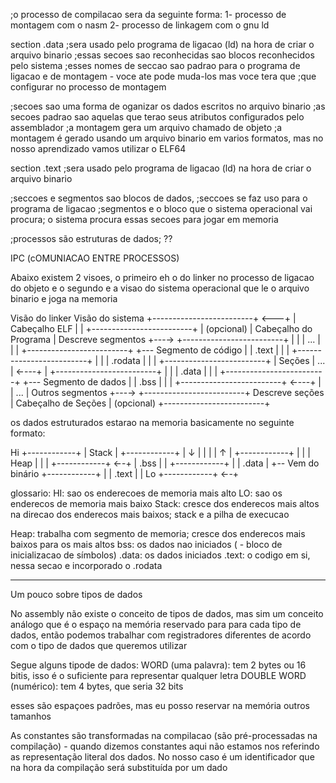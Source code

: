 ;o processo de compilacao sera da seguinte forma: 1- processo de montagem com o nasm 2- processo de linkagem com o gnu ld

section .data ;sera usado pelo programa de ligacao (ld) na hora de criar o arquivo binario
		;essas secoes sao reconhecidas sao blocos reconhecidos pelo sistema
		;esses nomes de seccao sao padrao para o programa de ligacao e de montagem - voce ate pode muda-los mas voce tera que
		;que configurar no processo de montagem
		
;secoes sao uma forma de oganizar os dados escritos no arquivo binario <durante a ligacao>
;as secoes padrao sao aquelas que terao seus atributos configurados pelo assemblador
;a montagem gera um arquivo chamado de objeto
;a montagem é gerado usando um arquivo binario em varios formatos, mas no nosso aprendizado vamos utilizar o ELF64


section .text ;sera usado pelo programa de ligacao (ld) na hora de criar o arquivo binario

;seccoes e segmentos sao blocos de dados,
;seccoes se faz uso para o programa de ligacao 
;segmentos e o bloco que o sistema operacional vai procura; o sistema procura essas secoes para jogar em memoria


;processos são estruturas de dados; ??

IPC (cOMUNIACAO ENTRE PROCESSOS)

Abaixo existem 2 visoes, o primeiro eh o do linker no processo de ligacao do objeto e o segundo e a visao do sistema operacional que le o arquivo binario e joga na memoria

Visão do linker                             Visão do sistema
                +-------------------------+ <---+ 
                |      Cabeçalho ELF      |     |
                +-------------------------+     |
     (opcional) |  Cabeçalho do Programa  | Descreve segmentos
          +---→ +-------------------------+     |
          |     |           ...           |     |
          |     +-------------------------+     +--- Segmento de código
          |     |          .text          |     |
          |     +-------------------------+     |
          |     |         .rodata         |     |
          |     +-------------------------+     |
        Seções  |           ...           | ←---+
          |     +-------------------------+     |
          |     |          .data          |     |
          |     +-------------------------+     +--- Segmento de dados
          |     |          .bss           |     |
          |     +-------------------------+ ←---+
          |     |           ...           | Outros segmentos
          +---→ +-------------------------+
Descreve seções |   Cabeçalho de Seções   | (opcional)
                +-------------------------+


os dados estruturados estarao na memoria basicamente no seguinte formato:

Hi +------------+
   |    Stack   |
   +------------+
   |      ↓     |
   |            |
   |      ↑     |
   +------------+
   |            |
   |    Heap    |
   |            |
   +------------+ ←-+
   |   .bss     |   |
   +------------+   |
   |   .data    |   +-- Vem do binário
   +------------+   |
   |   .text    |   |
Lo +------------+ ←-+

glossario:
HI: sao os enderecoes de memoria mais alto
LO: sao os enderecos de memoria mais baixo
Stack: cresce dos enderecos mais altos na direcao dos enderecos mais baixos; stack e
	   a pilha de execucao

Heap: trabalha com segmento de memoria; cresce dos enderecos mais baixos para os mais altos
bss: os dados nao iniciados (<block start symbol> - bloco de inicializacao de símbolos)
.data: os dados iniciados
.text: o codigo em si, nessa secao e incorporado o .rodata


--------------------------------------------------------------------------------------------
Um pouco sobre tipos de dados

No assembly não existe o conceito de tipos de dados, mas sim um conceito análogo que é o espaço na memória reservado para para cada tipo de dados, então podemos trabalhar com 
registradores diferentes de acordo com o tipo de dados que queremos utilizar

Segue alguns tipode de dados:
WORD (uma palavra): tem 2 bytes ou 16 bitis, isso é o suficiente para representar qualquer letra
DOUBLE WORD (numérico): tem 4 bytes, que seria 32 bits

esses são espaçoes padrões, mas eu posso reservar na memória outros tamanhos

As constantes são transformadas na compilacao (são pré-processadas na compilação) - quando dizemos constantes aqui não estamos nos referindo as representação literal dos dados. No nosso 
caso é um identificador que na hora da compilação será substituída por um dado